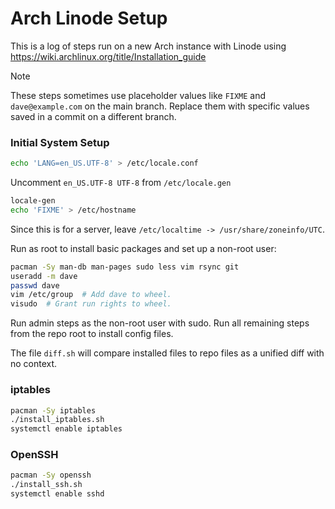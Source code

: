 # Arch Linode Setup
This is a log of steps run on a new Arch instance with Linode using
https://wiki.archlinux.org/title/Installation_guide

>[!NOTE]
>These steps sometimes use placeholder values like `FIXME` and `dave@example.com` on the main branch.
>Replace them with specific values saved in a commit on a different branch.

### Initial System Setup

```bash
echo 'LANG=en_US.UTF-8' > /etc/locale.conf
```
Uncomment `en_US.UTF-8 UTF-8` from `/etc/locale.gen`
```bash
locale-gen
echo 'FIXME' > /etc/hostname
```
Since this is for a server, leave `/etc/localtime -> /usr/share/zoneinfo/UTC`.

Run as root to install basic packages and set up a non-root user:
```bash
pacman -Sy man-db man-pages sudo less vim rsync git
useradd -m dave
passwd dave
vim /etc/group  # Add dave to wheel.
visudo  # Grant run rights to wheel.
```
Run admin steps as the non-root user with sudo. Run all remaining steps from
the repo root to install config files.

The file `diff.sh` will compare installed files to repo files as a unified
diff with no context.

### iptables
```bash
pacman -Sy iptables
./install_iptables.sh
systemctl enable iptables
```
### OpenSSH
```bash
pacman -Sy openssh
./install_ssh.sh
systemctl enable sshd
```
